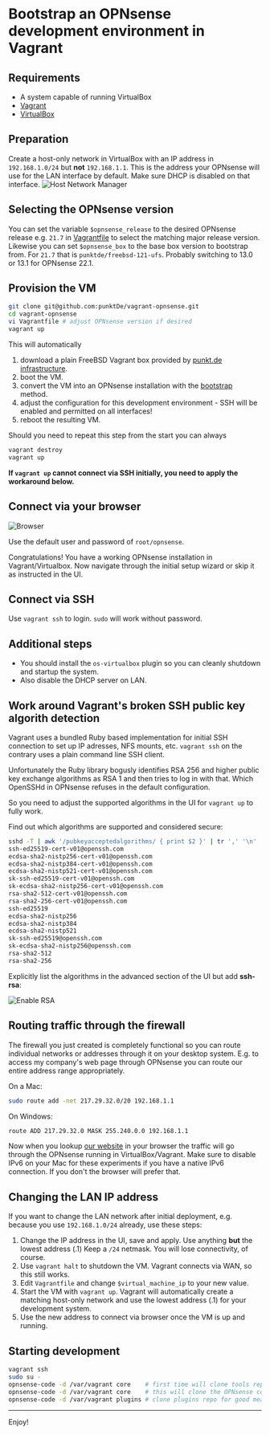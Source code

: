 Bootstrap an OPNsense development environment in Vagrant
========================================================

Requirements
------------

* A system capable of running VirtualBox
* [Vagrant](https://www.vagrantup.com)
* [VirtualBox](https://www.virtualbox.org)

Preparation
-----------

Create a host-only network in VirtualBox with an IP address in `192.168.1.0/24`
but **not** `192.168.1.1`. This is the address your OPNsense will use for the LAN
interface by default. Make sure DHCP is disabled on that interface.
![Host Network Manager](img/vboxnet-settings.png)

Selecting the OPNsense version
------------------------------

You can set the variable `$opnsense_release` to the desired OPNsense release e.g. `21.7` in [Vagrantfile](Vagrantfile)
to select the matching major release version. Likewise you can set `$opnsense_box` to the base box version
to bootstrap from. For `21.7` that is `punktde/freebsd-121-ufs`. Probably switching to 13.0 or 13.1 for
OPNsense 22.1.

Provision the VM
----------------

```sh
git clone git@github.com:punktDe/vagrant-opnsense.git
cd vagrant-opnsense
vi Vagrantfile # adjust OPNsense version if desired
vagrant up
```

This will automatically

1. download a plain FreeBSD Vagrant box provided by [punkt.de infrastructure](https://infrastructure.punkt.de/).
2. boot the VM.
3. convert the VM into an OPNsense installation with the [bootstrap](https://github.com/opnsense/update/) method.
4. adjust the configuration for this development environment - SSH will be enabled and permitted on all interfaces!
5. reboot the resulting VM.

Should you need to repeat this step from the start you can always

```sh
vagrant destroy
vagrant up
```

**If `vagrant up` cannot connect via SSH initially, you need to apply the workaround below.**

Connect via your browser
------------------------

![Browser](img/browser.png)

Use the default user and password of `root/opnsense`.

Congratulations! You have a working OPNsense installation in Vagrant/Virtualbox.
Now navigate through the initial setup wizard or skip it as instructed in the UI.

Connect via SSH
---------------

Use `vagrant ssh` to login. `sudo` will work without password.

Additional steps
----------------

* You should install the `os-virtualbox` plugin so you can cleanly shutdown and startup the system.
* Also disable the DHCP server on LAN.

Work around Vagrant's broken SSH public key algorith detection
--------------------------------------------------------------

Vagrant uses a bundled Ruby based implementation for initial SSH connection to set up IP adresses,
NFS mounts, etc. `vagrant ssh` on the contrary uses a plain command line SSH client.

Unfortunately the Ruby library bogusly identifies RSA 256 and higher public key exchange algorithms
as RSA 1 and then tries to log in with that. Which OpenSSHd in OPNsense refuses in the default configuration.

So you need to adjust the supported algorithms in the UI for `vagrant up` to fully work.

Find out which algorithms are supported and considered secure:

```sh
sshd -T | awk '/pubkeyacceptedalgorithms/ { print $2 }' | tr ',' '\n'
ssh-ed25519-cert-v01@openssh.com
ecdsa-sha2-nistp256-cert-v01@openssh.com
ecdsa-sha2-nistp384-cert-v01@openssh.com
ecdsa-sha2-nistp521-cert-v01@openssh.com
sk-ssh-ed25519-cert-v01@openssh.com
sk-ecdsa-sha2-nistp256-cert-v01@openssh.com
rsa-sha2-512-cert-v01@openssh.com
rsa-sha2-256-cert-v01@openssh.com
ssh-ed25519
ecdsa-sha2-nistp256
ecdsa-sha2-nistp384
ecdsa-sha2-nistp521
sk-ssh-ed25519@openssh.com
sk-ecdsa-sha2-nistp256@openssh.com
rsa-sha2-512
rsa-sha2-256
```

Explicitly list the algorithms in the advanced section of the UI but add **ssh-rsa**:

![Enable RSA](img/ssh-rsa.png)

Routing traffic through the firewall
------------------------------------

The firewall you just created is completely functional so you can route individual networks or
addresses through it on your desktop system. E.g. to access my company's web page through OPNsense
you can route our entire address range appropriately.

On a Mac:

```sh
sudo route add -net 217.29.32.0/20 192.168.1.1
```

On Windows:

```cmd
route ADD 217.29.32.0 MASK 255.240.0.0 192.168.1.1
```

Now when you lookup [our website](https://infrastructure.punkt.de/) in your browser the traffic
will go through the OPNsense running in VirtualBox/Vagrant. Make sure to disable IPv6 on your Mac
for these experiments if you have a native IPv6 connection. If you don't the browser will prefer that.

Changing the LAN IP address
---------------------------

If you want to change the LAN network after initial deployment, e.g. because you use
`192.168.1.0/24` already, use these steps:

1. Change the IP address in the UI, save and apply. Use anything **but** the lowest address (.1)
   Keep a `/24` netmask. You will lose connectivity, of course.
2. Use `vagrant halt` to shutdown the VM. Vagrant connects via WAN, so this still works.
3. Edit `Vagrantfile` and change `$virtual_machine_ip` to your new value.
4. Start the VM with `vagrant up`. Vagrant will automatically create a matching host-only network
   and use the lowest address (.1) for your development system.
5. Use the new address to connect via browser once the VM is up and running.

Starting development
--------------------

```sh
vagrant ssh
sudo su -
opnsense-code -d /var/vagrant core    # first time will clone tools repo
opnsense-code -d /var/vagrant core    # this will clone the OPNsense core repo proper
opnsense-code -d /var/vagrant plugins # clone plugins repo for good measure
```

---
Enjoy!
